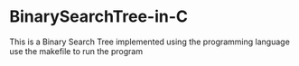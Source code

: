 # BinarySearchTree-in-C
This is a Binary Search Tree implemented using the programming language 
use the makefile to run the program
